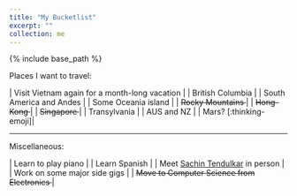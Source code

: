 ```yaml
---
title: "My Bucketlist"
excerpt: ""
collection: me
---
```


{% include base_path %}


Places I want to travel:

| Visit Vietnam again for a month-long vacation |
| British Columbia |
| South America and Andes |
| Some Oceania island |
| <strike> Rocky Mountains </strike> |
| <strike> Hong-Kong </strike> |
| <strike> Singapore </strike> |
| Transylvania |
| AUS and NZ |
| Mars? [:thinking-emoji]|


*********************


Miscellaneous:

| Learn to play piano |
| Learn Spanish |
| Meet [Sachin Tendulkar](https://en.wikipedia.org/wiki/Sachin_Tendulkar) in person |
| Work on some major side gigs |
| <strike> Move to Computer Science from Electronics </strike> |


